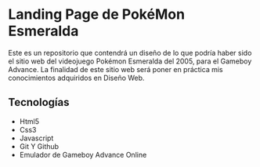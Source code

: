# Landing Page de PokéMon Esmeralda

Este es un repositorio que contendrá un diseño de lo que podría haber
sido el sitio web del videojuego Pokémon Esmeralda del 2005, para el Gameboy Advance.
La finalidad de este sitio web será poner en práctica mis conocimientos adquiridos en Diseño Web.

## Tecnologías

- Html5
- Css3
- Javascript
- Git Y Github
- Emulador de Gameboy Advance Online

